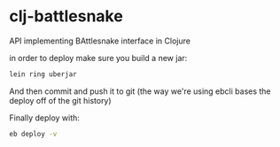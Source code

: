 # clj-battlesnake
API implementing BAttlesnake interface in Clojure

in order to deploy make sure you build a new jar:

``` Bash
lein ring uberjar
```

And then commit and push it to git (the way we're using ebcli bases
the deploy off of the git history)

Finally deploy with:

``` Bash
eb deploy -v
```
